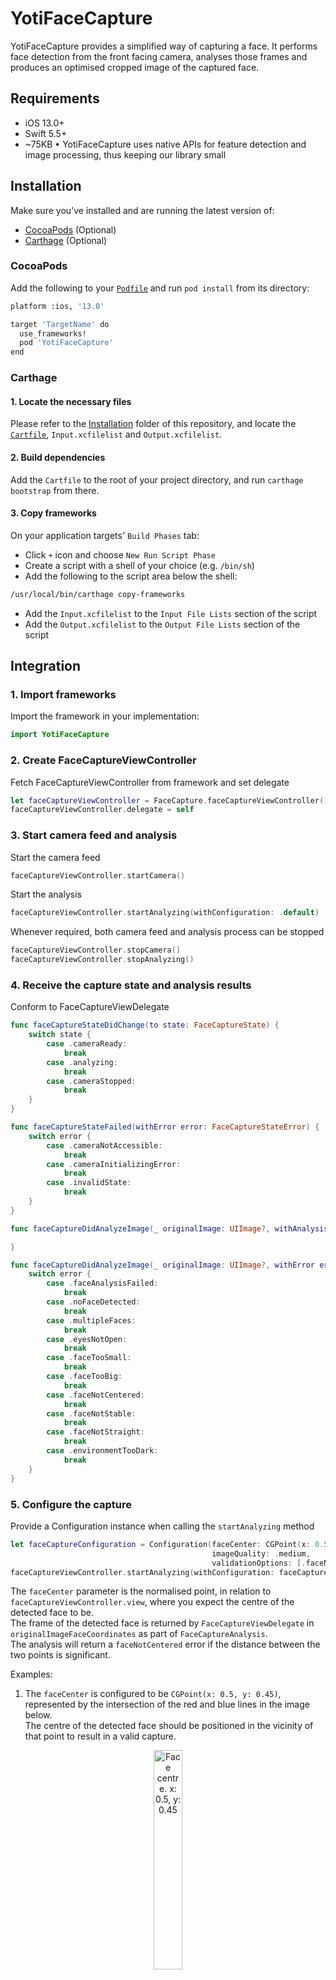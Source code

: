 # YotiFaceCapture

YotiFaceCapture provides a simplified way of capturing a face. It performs face detection from the front facing camera, analyses those frames and produces an optimised cropped image of the captured face.

## Requirements
- iOS 13.0+
- Swift 5.5+
- ~75KB • YotiFaceCapture uses native APIs for feature detection and image processing, thus keeping our library small    

## Installation
Make sure you've installed and are running the latest version of:
- [CocoaPods](https://guides.cocoapods.org/using/getting-started.html) (Optional)
- [Carthage](https://github.com/Carthage/Carthage) (Optional)

### CocoaPods
Add the following to your [`Podfile`](https://guides.cocoapods.org/using/the-podfile.html) and run `pod install` from its directory:
```bash
platform :ios, '13.0'

target 'TargetName' do
  use_frameworks!
  pod 'YotiFaceCapture'
end
```

### Carthage
#### 1. Locate the necessary files
Please refer to the [Installation](Installation/Carthage) folder of this repository, and locate the [`Cartfile`](https://github.com/Carthage/Carthage/blob/master/Documentation/Artifacts.md#cartfile), `Input.xcfilelist` and `Output.xcfilelist`.

#### 2. Build dependencies
Add the `Cartfile` to the root of your project directory, and run `carthage bootstrap` from there.

#### 3. Copy frameworks
On your application targets' `Build Phases` tab:
- Click `+` icon and choose `New Run Script Phase`
- Create a script with a shell of your choice (e.g. `/bin/sh`)
- Add the following to the script area below the shell:
```bash
/usr/local/bin/carthage copy-frameworks
```
- Add the `Input.xcfilelist` to the `Input File Lists` section of the script
- Add the `Output.xcfilelist` to the `Output File Lists` section of the script

## Integration
### 1. Import frameworks
Import the framework in your implementation:
```swift
import YotiFaceCapture
```

### 2. Create FaceCaptureViewController
Fetch FaceCaptureViewController from framework and set delegate
```swift
let faceCaptureViewController = FaceCapture.faceCaptureViewController()
faceCaptureViewController.delegate = self
```

### 3. Start camera feed and analysis
Start the camera feed
```swift
faceCaptureViewController.startCamera()
```
Start the analysis
```swift
faceCaptureViewController.startAnalyzing(withConfiguration: .default)
```

Whenever required, both camera feed and analysis process can be stopped
```swift
faceCaptureViewController.stopCamera()
faceCaptureViewController.stopAnalyzing()
```

### 4. Receive the capture state and analysis results
Conform to FaceCaptureViewDelegate
```swift
func faceCaptureStateDidChange(to state: FaceCaptureState) {
    switch state {
        case .cameraReady:
            break
        case .analyzing:
            break
        case .cameraStopped:
            break
    }
}

func faceCaptureStateFailed(withError error: FaceCaptureStateError) {
    switch error {
        case .cameraNotAccessible:
            break
        case .cameraInitializingError:
            break
        case .invalidState:
            break
    }
}

func faceCaptureDidAnalyzeImage(_ originalImage: UIImage?, withAnalysis analysis: FaceCaptureAnalysis) {

}

func faceCaptureDidAnalyzeImage(_ originalImage: UIImage?, withError error: FaceCaptureAnalysisError) {
    switch error {
        case .faceAnalysisFailed:
            break
        case .noFaceDetected:
            break
        case .multipleFaces:
            break
        case .eyesNotOpen:
            break
        case .faceTooSmall:
            break
        case .faceTooBig:
            break
        case .faceNotCentered:
            break
        case .faceNotStable:
            break
        case .faceNotStraight:
            break
        case .environmentTooDark:
            break
    }
}
```

### 5. Configure the capture
Provide a Configuration instance when calling the `startAnalyzing` method
```swift
let faceCaptureConfiguration = Configuration(faceCenter: CGPoint(x: 0.5, y: 0.5),
                                             imageQuality: .medium,
                                             validationOptions: [.faceNotStraight])
faceCaptureViewController.startAnalyzing(withConfiguration: faceCaptureConfiguration)    
```
The `faceCenter` parameter is the normalised point, in relation to `faceCaptureViewController.view`, where you expect the centre of the detected face to be.<br>
The frame of the detected face is returned by `FaceCaptureViewDelegate` in `originalImageFaceCoordinates` as part of `FaceCaptureAnalysis`.<br>
The analysis will return a `faceNotCentered` error if the distance between the two points is significant.

Examples:

1. The `faceCenter` is configured to be `CGPoint(x: 0.5, y: 0.45)`, represented by the intersection of the red and blue lines in the image below.<br>
The centre of the detected face should be positioned in the vicinity of that point to result in a valid capture.

<p align="center">
<img src="https://github.com/getyoti/yoti-face-capture-ios/assets/60880814/e63e3845-0c72-4037-8449-e43331c21a35" width="30%" alt="Face centre. x: 0.5, y: 0.45">
</p>

2. The reference shape has been moved up and the `faceCenter` is now configured to `CGPoint(x: 0.5, y: 0.35)`.

<p align="center">
<img src="https://github.com/getyoti/yoti-face-capture-ios/assets/60880814/9563a277-b84c-40c2-aae6-d2618beab93e" width="30%" alt="Face centre. x: 0.5, y: 0.35">
</p>

The validation options available are:
```swift
case eyesNotOpen
case faceNotStraight
case faceNotStable(requiredFrames: Int)
case environmentTooDark
```

## Support
If you have any other questions please do not hesitate to contact us here: https://support.yoti.com
Once we have answered your question we may contact you again to discuss Yoti products and services. If you'd prefer us not to do this, please let us know when you e-mail us.

